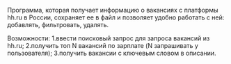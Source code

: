 Программа, которая получает информацию о вакансиях с платформы hh.ru в России, сохраняет ее в файл и
позволяет удобно работать с ней: добавлять, фильтровать, удалять.

Возможности:
1.ввести поисковый запрос для запроса вакансий из hh.ru;
2.получить топ N вакансий по зарплате (N запрашивать у пользователя);
3.получить вакансии с ключевым словом в описании.